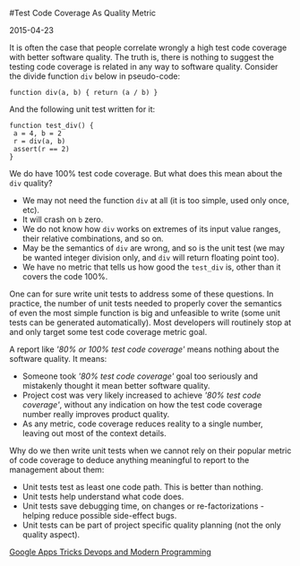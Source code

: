 #Test Code Coverage As Quality Metric

2015-04-23

<!--- tags: architecture deployment -->

It is often the case that people correlate wrongly a high test code coverage with better software quality. The truth is, there is nothing to suggest the testing code coverage is related in any way to software quality. Consider the divide function `div` below in pseudo-code:

```
function div(a, b) { return (a / b) }
```

And the following unit test written for it:

```
function test_div() { 
 a = 4, b = 2
 r = div(a, b)
 assert(r == 2)
}
```

We do have 100% test code coverage. But what does this mean about the `div` quality?

* We may not need the function `div` at all (it is too simple, used only once, etc).
* It will crash on `b` zero.
* We do not know how `div` works on extremes of its input value ranges, their relative combinations, and so on.
* May be the semantics of `div` are wrong, and so is the unit test (we may be wanted integer division only, and `div` will return floating point too).
* We have no metric that tells us how good the `test_div` is, other than it covers the code 100%.

One can for sure write unit tests to address some of these questions. In practice, the number of unit tests needed to properly cover the semantics of even the most simple function is big and unfeasible to write (some unit tests can be generated automatically). Most developers will routinely stop at and only target some test code coverage metric goal.

A report like *'80% or 100% test code coverage'* means nothing about the software quality. It means:

* Someone took *'80% test code coverage'* goal too seriously and mistakenly thought it mean better software quality.
* Project cost was very likely increased to achieve *'80% test code coverage'*, without any indication on how the test code coverage number really improves product quality.
* As any metric, code coverage reduces reality to a single number, leaving out most of the context details. 

Why do we then write unit tests when we cannot rely on their popular metric of code coverage to deduce anything meaningful to report to the management about them:

* Unit tests test as least one code path. This is better than nothing.
* Unit tests help understand what code does.
* Unit tests save debugging time, on changes or re-factorizations - helping reduce possible side-effect bugs.
* Unit tests can be part of project specific quality planning (not the only quality aspect).

<ins class='nfooter'><a id='fprev' href='#blog/2015/2015-04-29-Google-Apps-Tricks.md'>Google Apps Tricks</a> <a id='fnext' href='#blog/2015/2015-04-21-Devops-and-Modern-Programming.md'>Devops and Modern Programming</a></ins>

